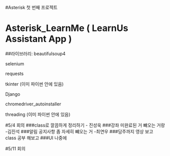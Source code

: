 #Asterisk 첫 번째 프로젝트

# Asterisk_LearnMe ( LearnUs Assistant App )


##라이브러리:
beautifulsoup4

selenium

requests

tkinter (이미 파이썬 안에 있음)

Django

chromedriver_autoinstaller

threading (이미 파이썬 안에 있음)

#5/4  회의
###class로 깔끔하게 정리하기 - 진성욱
###강좌 미완료된 거 뺴오는 거랑 -김진석
###알림 공지사항 좀 자세히 뺴오는 거 -최연우
###담주까지 영상 보고 class 공부 해보고
###UI 나중에


#5/11 회의
